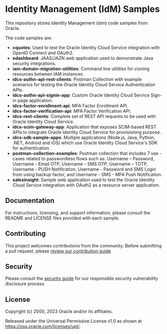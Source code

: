 # Identity Management (IdM) Samples

This repository stores Identity Management (idm) code samples from Oracle.

The code samples are:

 - **cquotes**: Used to test the Oracle Identity Cloud Service integration with OpenID Connect and OAuth2.
 - **edashboard**: JAAS/JAZN web application used to demonstrate Java security integrations.
 - **iam-domain-migration-utilities**: Command line utilities for cloning resources between IAM instances.
 - **idcs-authn-api-rest-clients**: Postman Collection with example scenarios for testing the Oracle Identity Cloud Service Authentication APIs.
 - **idcs-authn-api-signin-app**: Custom Oracle Identity Cloud Service Sign-in page application.
 - **idcs-factor-enrollment-api**: MFA Factor Enrollment API.
 - **idcs-factor-verification-api**: MFA Factor Verification API.
 - **idcs-rest-clients**: Complete set of REST API requests to be used with Oracle Identity Cloud Service.
 - **idcs-scim-gateway-app**: Application that exposes SCIM-based REST APIs to integrate Oracle Identity Cloud Service for provisioning purpose.
 - **idcs-sdk-sample-apps**: Multiple applications (Node.js, Java, Python, .NET, Android and iOS) which use Oracle Identity Cloud Service's SDK for authentication.
 - **postman-collection-examples**: Postman collection that includes 7 use -cases related to passwordless flows such as: Username – Password, Username - Email OTP, Username - SMS OTP, Username – TOTP, Username - PUSH Notification, Username - Password and SMS Login from using backup factor, and Username - SMS - MFA Push Notification.
 - **salesinsight**: Sample web application used to test the Oracle Identity Cloud Service integration with OAuth2 as a resource server application.

## Documentation

For instructions, licensing, and support information, please consult the README and LICENSE files provided with each sample.

## Contributing

This project welcomes contributions from the community. Before submitting a pull request, please [review our contribution guide](./CONTRIBUTING.md)

## Security

Please consult the [security guide](./SECURITY.md) for our responsible security vulnerability disclosure process

## License

Copyright (c) 2000, 2023 Oracle and/or its affiliates.

Released under the Universal Permissive License v1.0 as shown at
<https://oss.oracle.com/licenses/upl/>.
